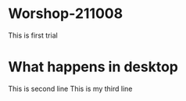 # Worshop-211008
This is first trial
# What happens in desktop
This is second line
This is my third line
